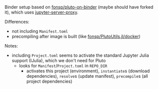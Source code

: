 
Binder setup based on [fonsp/pluto-on-binder](https://github.com/fonsp/pluto-on-binder)
(maybe should have forked it),
which uses [jupyter-server-proxy](https://github.com/jupyterhub/jupyter-server-proxy).

Differences:
* not including `Manifest.toml`
* precompiling after image is built (like [fonsp/PlutoUtils.jl/docker](https://github.com/fonsp/PlutoUtils.jl/tree/master/docker))

Notes:
* including `Project.toml` seems to activate the standard Jupyter Julia support (IJulia),
  which we don't need for Pluto
  - looks for `Manifest`/`Project.toml` in `REPO_DIR`
    - activates this project (environment), `instantiate`s (download dependencies), `resolve`s (update manifest), 
      `precompile`s (all project dependencies)
